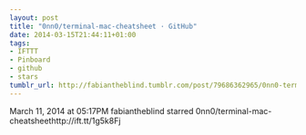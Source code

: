 ```yaml
---
layout: post
title: "0nn0/terminal-mac-cheatsheet · GitHub"
date: 2014-03-15T21:44:11+01:00
tags:
- IFTTT
- Pinboard
- github
- stars
tumblr_url: http://fabiantheblind.tumblr.com/post/79686362965/0nn0-terminal-mac-cheatsheet-github
---
```

March 11, 2014 at 05:17PM
fabiantheblind starred 0nn0/terminal-mac-cheatsheethttp://ift.tt/1g5k8Fj

